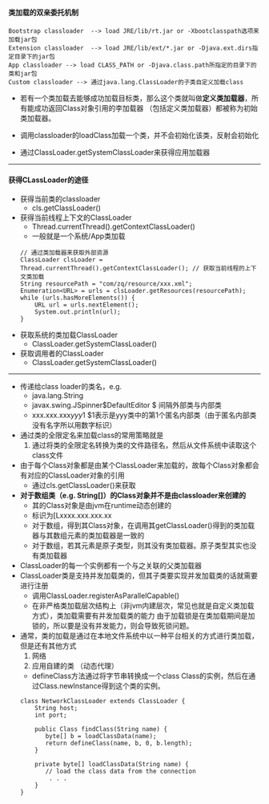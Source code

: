 #### 类加载的双亲委托机制
```
Bootstrap classloader  --> load JRE/lib/rt.jar or -Xbootclasspath选项来加载jar包
Extension classloader  --> load JRE/lib/ext/*.jar or -Djava.ext.dirs指定目录下的jar包
App classloader --> load CLASS_PATH or -Djava.class.path所指定的目录下的类和jar包
Custom classloader --> 通过java.lang.ClassLoader的子类自定义加载class
```
* 若有一个类加载去能够成功加载目标类，那么这个类就叫做**定义类加载器**，所有能成功返回Class对象引用的李加载器
    （包括定义类加载器）都被称为初始类加载器。
    
* 调用classloader的loadClass加载一个类，并不会初始化该类，反射会初始化
* 通过ClassLoader.getSystemClassLoader来获得应用加载器

-----
#### 获得CLassLoader的途径
* 获得当前类的classloader
    * cls.getClassLoader()
* 获得当前线程上下文的ClassLoader
    * Thread.currentThread().getContextClassLoader()
    * 一般就是一个系统/App类加载
    ```
    // 通过类加载器来获取外部资源
    ClassLoader clsLoader = Thread.currentThread().getContextClassLoader(); // 获取当前线程的上下文类加载
    String resourcePath = "com/zq/resource/xxx.xml";
    Enumeration<URL> = urls = clsLoader.getResources(resourcePath);
    while (urls.hasMoreElements()) {
        URL url = urls.nextElement();
        System.out.println(url);
    }
    ```
* 获取系统的类加载ClassLoader
    * ClassLoader.getSystemClassLoader()
* 获取调用者的ClassLoader 
    * ClassLoader.getSystemClassLoader()
-----------------
* 传递给class loader的类名，e.g.
    * java.lang.String
    * javax.swing.JSpinner$DefaultEditor $ 间隔外部类与内部类
    * xxx.xxx.xxx$yyy$1 $1表示是yyy类中的第1个匿名内部类（由于匿名内部类没有名字所以用数字标识）
* 通过类的全限定名来加载class的常用策略就是
    1. 通过将类的全限定名转换为类的文件路径名，然后从文件系统中读取这个class文件
* 由于每个Class对象都是由某个ClassLoader来加载的，故每个Class对象都会有对应的ClassLoader对象的引用
    * 通过cls.getClassLoader()来获取
* **对于数组类（e.g. String[]）的Class对象并不是由classloader来创建的**
    * 其的Class对象是由jvm在runtime动态创建的
    * 标识为[Lxxxx.xxx.xxx.xx
    * 对于数组，得到其Class对象，在调用其getClassLoader()得到的类加载器与其数组元素的类加载器是一致的
    * 对于数组，若其元素是原子类型，则其没有类加载器。原子类型其实也没有类加载器
* ClassLoader的每一个实例都有一个与之关联的父类加载器
* ClassLoader类是支持并发加载类的，但其子类要实现并发加载类的话就需要进行注册
    * 调用ClassLoader.registerAsParallelCapable()
    * 在非严格类加载层次结构上（非jvm内建层次，常见也就是自定义类加载方式），类加载需要有并发加载类的能力
        由于加载锁是在类加载期间是加锁的，所以要是没有并发能力，则会导致死锁问题。
* 通常，类的加载是通过在本地文件系统中以一种平台相关的方式进行类加载，但是还有其他方式
    1. 网络
    2. 应用自建的类 （动态代理）
    * defineClass方法通过将字节串转换成一个class Class的实例，然后在通过Class.newInstance得到这个类的实例。
    ```
    class NetworkClassLoader extends ClassLoader {
        String host;
        int port;
        
        public Class findClass(String name) {
           byte[] b = loadClassData(name);
           return defineClass(name, b, 0, b.length);
        }
        
        private byte[] loadClassData(String name) {
           // load the class data from the connection
            . . .
        }
    }
    ```         
